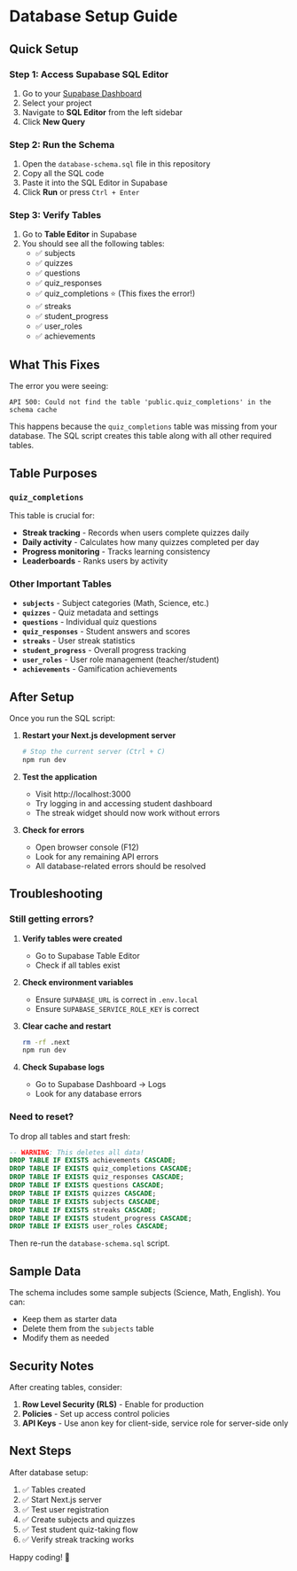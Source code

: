 # Database Setup Guide

## Quick Setup

### Step 1: Access Supabase SQL Editor
1. Go to your [Supabase Dashboard](https://app.supabase.com/)
2. Select your project
3. Navigate to **SQL Editor** from the left sidebar
4. Click **New Query**

### Step 2: Run the Schema
1. Open the `database-schema.sql` file in this repository
2. Copy all the SQL code
3. Paste it into the SQL Editor in Supabase
4. Click **Run** or press `Ctrl + Enter`

### Step 3: Verify Tables
1. Go to **Table Editor** in Supabase
2. You should see all the following tables:
   - ✅ subjects
   - ✅ quizzes
   - ✅ questions
   - ✅ quiz_responses
   - ✅ quiz_completions ⭐ (This fixes the error!)
   - ✅ streaks
   - ✅ student_progress
   - ✅ user_roles
   - ✅ achievements

## What This Fixes

The error you were seeing:
```
API 500: Could not find the table 'public.quiz_completions' in the schema cache
```

This happens because the `quiz_completions` table was missing from your database. The SQL script creates this table along with all other required tables.

## Table Purposes

### `quiz_completions`
This table is crucial for:
- **Streak tracking** - Records when users complete quizzes daily
- **Daily activity** - Calculates how many quizzes completed per day
- **Progress monitoring** - Tracks learning consistency
- **Leaderboards** - Ranks users by activity

### Other Important Tables

- **`subjects`** - Subject categories (Math, Science, etc.)
- **`quizzes`** - Quiz metadata and settings
- **`questions`** - Individual quiz questions
- **`quiz_responses`** - Student answers and scores
- **`streaks`** - User streak statistics
- **`student_progress`** - Overall progress tracking
- **`user_roles`** - User role management (teacher/student)
- **`achievements`** - Gamification achievements

## After Setup

Once you run the SQL script:

1. **Restart your Next.js development server**
   ```bash
   # Stop the current server (Ctrl + C)
   npm run dev
   ```

2. **Test the application**
   - Visit http://localhost:3000
   - Try logging in and accessing student dashboard
   - The streak widget should now work without errors

3. **Check for errors**
   - Open browser console (F12)
   - Look for any remaining API errors
   - All database-related errors should be resolved

## Troubleshooting

### Still getting errors?

1. **Verify tables were created**
   - Go to Supabase Table Editor
   - Check if all tables exist

2. **Check environment variables**
   - Ensure `SUPABASE_URL` is correct in `.env.local`
   - Ensure `SUPABASE_SERVICE_ROLE_KEY` is correct

3. **Clear cache and restart**
   ```bash
   rm -rf .next
   npm run dev
   ```

4. **Check Supabase logs**
   - Go to Supabase Dashboard → Logs
   - Look for any database errors

### Need to reset?

To drop all tables and start fresh:
```sql
-- WARNING: This deletes all data!
DROP TABLE IF EXISTS achievements CASCADE;
DROP TABLE IF EXISTS quiz_completions CASCADE;
DROP TABLE IF EXISTS quiz_responses CASCADE;
DROP TABLE IF EXISTS questions CASCADE;
DROP TABLE IF EXISTS quizzes CASCADE;
DROP TABLE IF EXISTS subjects CASCADE;
DROP TABLE IF EXISTS streaks CASCADE;
DROP TABLE IF EXISTS student_progress CASCADE;
DROP TABLE IF EXISTS user_roles CASCADE;
```

Then re-run the `database-schema.sql` script.

## Sample Data

The schema includes some sample subjects (Science, Math, English). You can:
- Keep them as starter data
- Delete them from the `subjects` table
- Modify them as needed

## Security Notes

After creating tables, consider:
1. **Row Level Security (RLS)** - Enable for production
2. **Policies** - Set up access control policies
3. **API Keys** - Use anon key for client-side, service role for server-side only

## Next Steps

After database setup:
1. ✅ Tables created
2. ✅ Start Next.js server
3. ✅ Test user registration
4. ✅ Create subjects and quizzes
5. ✅ Test student quiz-taking flow
6. ✅ Verify streak tracking works

Happy coding! 🚀
